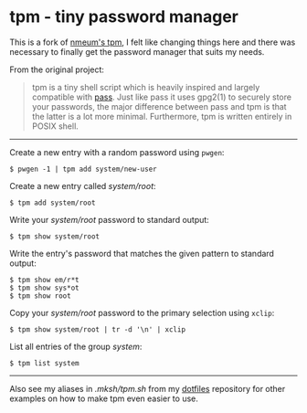 tpm - tiny password manager
===========================

This is a fork of [nmeum's tpm](https://github.com/nmeum/tpm), I felt like changing things here and there
was necessary to finally get the password manager that suits my needs.

From the original project:

> tpm is a tiny shell script which is heavily inspired and largely compatible
> with [pass](http://zx2c4.com/projects/password-store). Just like pass it uses gpg2(1) to securely store your passwords,
> the major difference between pass and tpm is that the latter is a lot more
> minimal. Furthermore, tpm is written entirely in POSIX shell.

---

Create a new entry with a random password using `pwgen`:

	$ pwgen -1 | tpm add system/new-user

Create a new entry called *system/root*:

	$ tpm add system/root

Write your *system/root* password to standard output:

	$ tpm show system/root

Write the entry's password that matches the given pattern to standard output:

	$ tpm show em/r*t
	$ tpm show sys*ot
	$ tpm show root

Copy your *system/root* password to the primary selection using `xclip`:

	$ tpm show system/root | tr -d '\n' | xclip

List all entries of the group *system*:

	$ tpm list system

---

Also see my aliases in *.mksh/tpm.sh* from my [dotfiles](https://notabug.org/kl3/dotfiles) repository for other
examples on how to make tpm even easier to use.
